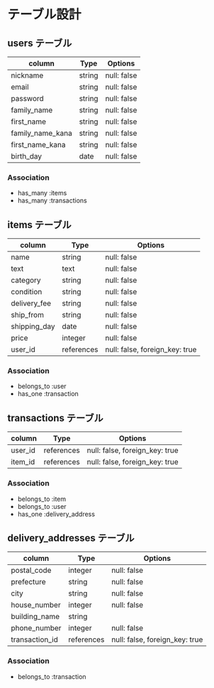 # テーブル設計

## users テーブル
| column           | Type    | Options     |
| ---------------- | ------- | ----------- |
| nickname         | string  | null: false |
| email            | string  | null: false |
| password         | string  | null: false |
| family_name      | string  | null: false |
| first_name       | string  | null: false |
| family_name_kana | string  | null: false |
| first_name_kana  | string  | null: false |
| birth_day        | date    | null: false |

### Association

- has_many :items
- has_many :transactions


## items テーブル
| column           | Type       | Options                        |
| ---------------- | ---------- | ------------------------------ |
| name             | string     | null: false                    |
| text             | text       | null: false                    |
| category         | string     | null: false                    |
| condition        | string     | null: false                    |
| delivery_fee     | string     | null: false                    |
| ship_from        | string     | null: false                    |
| shipping_day     | date       | null: false                    |
| price            | integer    | null: false                    |
| user_id          | references | null: false, foreign_key: true |

### Association

- belongs_to :user
- has_one :transaction



## transactions テーブル
| column           | Type       | Options                        |
| ---------------- | ---------- | ------------------------------ |
| user_id          | references | null: false, foreign_key: true |
| item_id          | references | null: false, foreign_key: true |

### Association

- belongs_to :item
- belongs_to :user
- has_one :delivery_address



## delivery_addresses テーブル
| column           | Type       | Options                        |
| ---------------- | ---------- | ------------------------------ |
| postal_code      | integer    | null: false                    |
| prefecture       | string     | null: false                    |
| city             | string     | null: false                    |
| house_number     | integer    | null: false                    |
| building_name    | string     |                                |
| phone_number     | integer    | null: false                    |
| transaction_id   | references | null: false, foreign_key: true |

### Association

- belongs_to :transaction